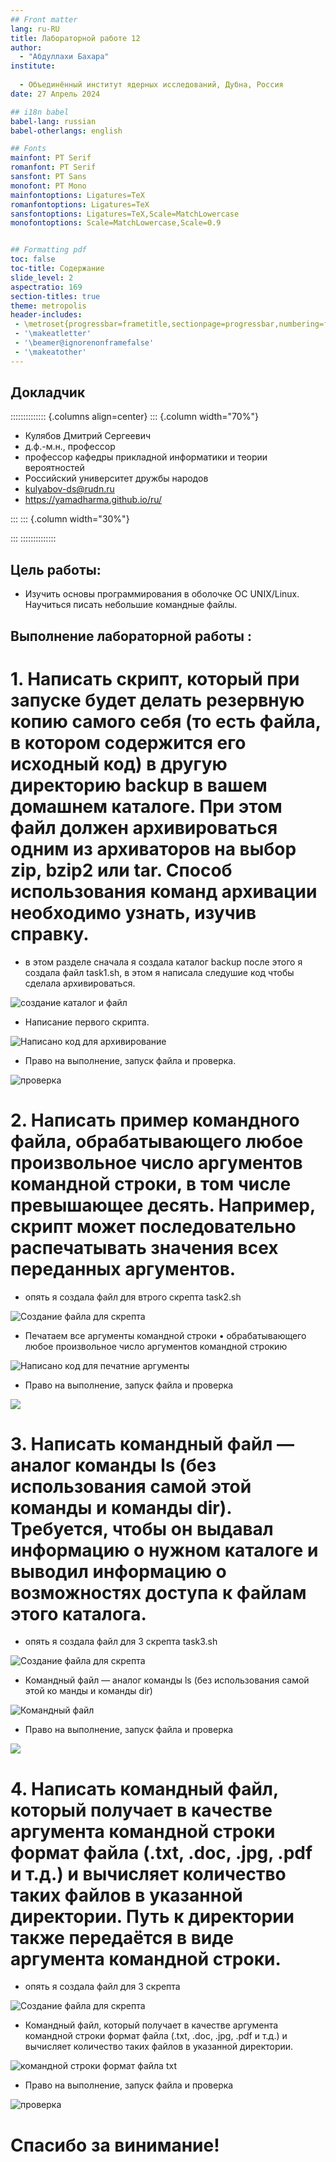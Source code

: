 ```yaml
---
## Front matter
lang: ru-RU
title: Лабораторной работе 12
author:
  - "Абдуллахи Бахара"
institute:
  
  - Объединённый институт ядерных исследований, Дубна, Россия
date: 27 Апрель 2024

## i18n babel
babel-lang: russian
babel-otherlangs: english

## Fonts
mainfont: PT Serif
romanfont: PT Serif
sansfont: PT Sans
monofont: PT Mono
mainfontoptions: Ligatures=TeX
romanfontoptions: Ligatures=TeX
sansfontoptions: Ligatures=TeX,Scale=MatchLowercase
monofontoptions: Scale=MatchLowercase,Scale=0.9


## Formatting pdf
toc: false
toc-title: Содержание
slide_level: 2
aspectratio: 169
section-titles: true
theme: metropolis
header-includes:
 - \metroset{progressbar=frametitle,sectionpage=progressbar,numbering=fraction}
 - '\makeatletter'
 - '\beamer@ignorenonframefalse'
 - '\makeatother'
---
```



## Докладчик

:::::::::::::: {.columns align=center}
::: {.column width="70%"}

  * Кулябов Дмитрий Сергеевич
  * д.ф.-м.н., профессор
  * профессор кафедры прикладной информатики и теории вероятностей
  * Российский университет дружбы народов
  * [kulyabov-ds@rudn.ru](mailto:kulyabov-ds@rudn.ru)
  * <https://yamadharma.github.io/ru/>

:::
::: {.column width="30%"}

:::
::::::::::::::


## Цель работы:

- Изучить основы программирования в оболочке ОС UNIX/Linux. Научиться писать
небольшие командные файлы.

## Выполнение лабораторной работы :

# 1. Написать скрипт, который при запуске будет делать резервную копию самого себя (то есть файла, в котором содержится его исходный код) в другую директорию backup в вашем домашнем каталоге. При этом файл должен архивироваться одним из архиваторов на выбор zip, bzip2 или tar. Способ использования команд архивации необходимо узнать, изучив справку.

- в этом разделе сначала я создала каталог backup после этого я создала файл task1.sh, в этом я написала следушие код чтобы сделала архивироваться.

![создание каталог и файл](./image/1.PNG)

- Написание первого скрипта.

![Написано код для архивирование](./image/2.PNG)

- Право на выполнение, запуск файла и проверка.

![проверка](./image/3.PNG)

# 2. Написать пример командного файла, обрабатывающего любое произвольное число аргументов командной строки, в том числе превышающее десять. Например, скрипт может последовательно распечатывать значения всех переданных аргументов.

- опять я создала файл для втрого скрепта task2.sh

![Cоздание файла для скрепта](./image/4.PNG)

- Печатаем все аргументы командной строки
• обрабатывающего любое произвольное число аргументов командной строкию

![Написано код для печатние аргументы](./image/5.PNG)

- Право на выполнение, запуск файла и проверка

![](./image/6.PNG)

# 3. Написать командный файл — аналог команды ls (без использования самой этой команды и команды dir). Требуется, чтобы он выдавал информацию о нужном каталоге и выводил информацию о возможностях доступа к файлам этого каталога.

- опять я создала файл для 3 скрепта task3.sh

![Cоздание файла для скрепта](./image/7.PNG)

- Командный файл — аналог команды ls (без использования самой этой ко манды и команды dir)

![Командный файл](./image/8.PNG)

- Право на выполнение, запуск файла и проверка

![](./image/9.PNG)

# 4. Написать командный файл, который получает в качестве аргумента командной строки формат файла (.txt, .doc, .jpg, .pdf и т.д.) и вычисляет количество таких файлов в указанной директории. Путь к директории также передаётся в виде аргумента командной строки.

- опять я создала файл для 3 скрепта 

![Cоздание файла для скрепта](./image/10.PNG)
- Командный файл, который получает в качестве аргумента командной строки формат файла (.txt, .doc, .jpg, .pdf и т.д.) и вычисляет количество таких файлов в указанной директории.

![командной строки формат файла txt](./image/11.PNG)

- Право на выполнение, запуск файла и проверка

![проверка](./image/12.PNG)

# Спасибо за винимание!

